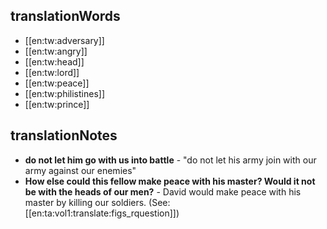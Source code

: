 ## translationWords

* [[en:tw:adversary]]
* [[en:tw:angry]]
* [[en:tw:head]]
* [[en:tw:lord]]
* [[en:tw:peace]]
* [[en:tw:philistines]]
* [[en:tw:prince]]

## translationNotes

* **do not let him go with us into battle** - "do not let his army join with our army against our enemies"
* **How else could this fellow make peace with his master? Would it not be with the heads of our men?** - David would make peace with his master by killing our soldiers. (See: [[en:ta:vol1:translate:figs_rquestion]])
